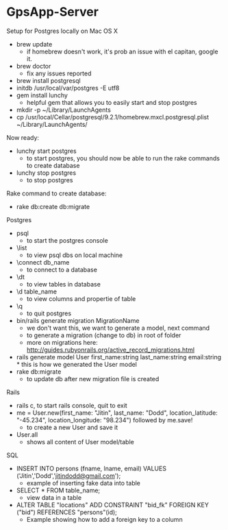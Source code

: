 # GpsApp-Server

Setup for Postgres locally on Mac OS X
* brew update
	* if homebrew doesn't work, it's prob an issue with el capitan, google it.
* brew doctor
	* fix any issues reported
* brew install postgresql
* initdb /usr/local/var/postgres -E utf8
* gem install lunchy
	* helpful gem that allows you to easily start and stop postgres
* mkdir -p ~/Library/LaunchAgents
* cp /usr/local/Cellar/postgresql/9.2.1/homebrew.mxcl.postgresql.plist ~/Library/LaunchAgents/

Now ready:
* lunchy start postgres
	* to start postgres, you should now be able to run the rake commands to create database
* lunchy stop postgres
	* to stop postgres

Rake command to create database:
* rake db:create db:migrate

Postgres
* psql
	* to start the postgres console
* \list
	* to view psql dbs on local machine
* \connect db_name
	* to connect to a database
* \dt
	* to view tables in database
* \d table_name
	* to view columns and propertie of table
* \q
	* to quit postgres
* bin/rails generate migration MigrationName
	* we don't want this, we want to generate a model, next command
	* to generate a migration (change to db) in root of folder
	* more on migrations here: http://guides.rubyonrails.org/active_record_migrations.html
* rails generate model User first_name:string last_name:string email:string
        * this is how we generated the User model
* rake db:migrate
	* to update db after new migration file is created

Rails
* rails c, to start rails console, quit to exit
* me = User.new(first_name: "Jitin", last_name: "Dodd", location_latitude: "-45.234", location_longitude: "98.234") followed by me.save!
	* to create a new User and save it
* User.all
	* shows all content of User model/table

SQL
* INSERT INTO persons (fname, lname, email) VALUES ('Jitin','Dodd','jitindodd@gmail.com');
	* example of inserting fake data into table
* SELECT * FROM table_name;
	* view data in a table
* ALTER TABLE "locations" ADD CONSTRAINT "bid_fk" FOREIGN KEY ("bid") REFERENCES "persons"(id);
	* Example showing how to add a foreign key to a column
